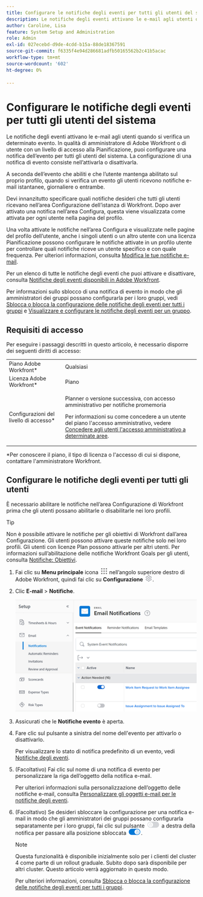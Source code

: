 ```yaml
---
title: Configurare le notifiche degli eventi per tutti gli utenti del sistema
description: Le notifiche degli eventi attivano le e-mail agli utenti quando si verifica un determinato evento. In qualità di amministratore di Adobe Workfront o di utente con un livello di accesso alla Pianificazione, puoi configurare una notifica dell’evento per tutti gli utenti del sistema. La configurazione di una notifica di evento consiste nell’attivarla o disattivarla.
author: Caroline, Lisa
feature: System Setup and Administration
role: Admin
exl-id: 027ecebd-d9de-4cdd-b15a-88de18367591
source-git-commit: f6335f4e94d286681adfb50165562b2c41b5acac
workflow-type: tm+mt
source-wordcount: '602'
ht-degree: 0%

---
```


# Configurare le notifiche degli eventi per tutti gli utenti del sistema

<!--DON'T DELETE, DRAFT OR HIDE THIS ARTICLE. IT IS LINKED TO THE PRODUCT, THROUGH THE CONTEXT SENSITIVE HELP LINKS-->

Le notifiche degli eventi attivano le e-mail agli utenti quando si verifica un determinato evento. In qualità di amministratore di Adobe Workfront o di utente con un livello di accesso alla Pianificazione, puoi configurare una notifica dell’evento per tutti gli utenti del sistema. La configurazione di una notifica di evento consiste nell’attivarla o disattivarla.

<!--Alina annotation on the word "all" in 2nd sentence: abive, drafted and remains QS only-->

A seconda dell’evento che abiliti e che l’utente mantenga abilitato sul proprio profilo, quando si verifica un evento gli utenti ricevono notifiche e-mail istantanee, giornaliere o entrambe.

Devi innanzitutto specificare quali notifiche desideri che tutti gli utenti ricevano nell’area Configurazione dell’istanza di Workfront. Dopo aver attivato una notifica nell’area Configura, questa viene visualizzata come attivata per ogni utente nella pagina del profilo.

Una volta attivate le notifiche nell’area Configura e visualizzate nelle pagine del profilo dell’utente, anche i singoli utenti o un altro utente con una licenza Pianificazione possono configurare le notifiche attivate in un profilo utente per controllare quali notifiche riceve un utente specifico e con quale frequenza. Per ulteriori informazioni, consulta [Modifica le tue notifiche e-mail](../../../workfront-basics/using-notifications/activate-or-deactivate-your-own-event-notifications.md).

Per un elenco di tutte le notifiche degli eventi che puoi attivare e disattivare, consulta [Notifiche degli eventi disponibili in Adobe Workfront](../../../administration-and-setup/manage-workfront/emails/event-notifications-available-in-wf.md).

Per informazioni sullo sblocco di una notifica di evento in modo che gli amministratori dei gruppi possano configurarla per i loro gruppi, vedi [Sblocca o blocca la configurazione delle notifiche degli eventi per tutti i gruppi](../../../administration-and-setup/manage-workfront/emails/unlock-configuration-of-event-notifications-for-groups.md) e [Visualizzare e configurare le notifiche degli eventi per un gruppo](../../../administration-and-setup/manage-groups/create-and-manage-groups/view-and-configure-event-notifications-group.md).

## Requisiti di accesso

Per eseguire i passaggi descritti in questo articolo, è necessario disporre dei seguenti diritti di accesso:

<table style="table-layout:auto"> 
 <col> 
 <col> 
 <tbody> 
  <tr> 
   <td role="rowheader">Piano Adobe Workfront*</td> 
   <td>Qualsiasi</td> 
  </tr> 
  <tr> 
   <td role="rowheader">Licenza Adobe Workfront*</td> 
   <td>Piano</td> 
  </tr> 
  <tr> 
   <td role="rowheader">Configurazioni del livello di accesso*</td> 
   <td> <p>Planner o versione successiva, con accesso amministrativo per notifiche promemoria</p> <p>Per informazioni su come concedere a un utente del piano l'accesso amministrativo, vedere <a href="../../../administration-and-setup/add-users/configure-and-grant-access/grant-users-admin-access-certain-areas.md" class="MCXref xref">Concedere agli utenti l'accesso amministrativo a determinate aree</a>.</p> </td> 
  </tr> 
 </tbody> 
</table>

&#42;Per conoscere il piano, il tipo di licenza o l&#39;accesso di cui si dispone, contattare l&#39;amministratore Workfront.

## Configurare le notifiche degli eventi per tutti gli utenti

È necessario abilitare le notifiche nell’area Configurazione di Workfront prima che gli utenti possano abilitarle o disabilitarle nei loro profili.

>[!TIP]
>
>Non è possibile attivare le notifiche per gli obiettivi di Workfront dall’area Configurazione. Gli utenti possono attivare queste notifiche solo nei loro profili. Gli utenti con licenze Plan possono attivarle per altri utenti. Per informazioni sull’abilitazione delle notifiche Workfront Goals per gli utenti, consulta [Notifiche: Obiettivi](../../../workfront-basics/using-notifications/notifications-goals.md).

1. Fai clic su **Menu principale** icona ![](assets/main-menu-icon.png) nell’angolo superiore destro di Adobe Workfront, quindi fai clic su **Configurazione** ![](assets/gear-icon-settings.png).

1. Clic **E-mail** > **Notifiche**.

   ![](assets/notifications-area-under-setup-emails.png)


1. Assicurati che le **Notifiche evento** è aperta.
1. Fare clic sul pulsante a sinistra del nome dell&#39;evento per attivarlo o disattivarlo.

   Per visualizzare lo stato di notifica predefinito di un evento, vedi [Notifiche degli eventi](../../../workfront-basics/using-notifications/event-notifications.md).

1. (Facoltativo) Fai clic sul nome di una notifica di evento per personalizzare la riga dell’oggetto della notifica e-mail.

   Per ulteriori informazioni sulla personalizzazione dell’oggetto delle notifiche e-mail, consulta [Personalizzare gli oggetti e-mail per le notifiche degli eventi](../../../administration-and-setup/manage-workfront/emails/custom-email-subjects-event-notification.md).

1. (Facoltativo) Se desideri sbloccare la configurazione per una notifica e-mail in modo che gli amministratori dei gruppi possano configurarla separatamente per i loro gruppi, fai clic sul pulsante ![](assets/lock-toggle-button.png) a destra della notifica per passare alla posizione sbloccata ![](assets/unlock-toggle-button.png).

   >[!NOTE]
   >
   >Questa funzionalità è disponibile inizialmente solo per i clienti del cluster 4 come parte di un rollout graduale. Subito dopo sarà disponibile per altri cluster. Questo articolo verrà aggiornato in questo modo.

   Per ulteriori informazioni, consulta [Sblocca o blocca la configurazione delle notifiche degli eventi per tutti i gruppi](../../../administration-and-setup/manage-workfront/emails/unlock-configuration-of-event-notifications-for-groups.md).
